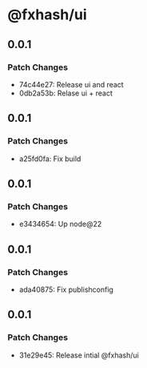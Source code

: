 # @fxhash/ui

## 0.0.1

### Patch Changes

- 74c44e27: Release ui and react
- 0db2a53b: Relase ui + react

## 0.0.1

### Patch Changes

- a25fd0fa: Fix build

## 0.0.1

### Patch Changes

- e3434654: Up node@22

## 0.0.1

### Patch Changes

- ada40875: Fix publishconfig

## 0.0.1

### Patch Changes

- 31e29e45: Release intial @fxhash/ui
